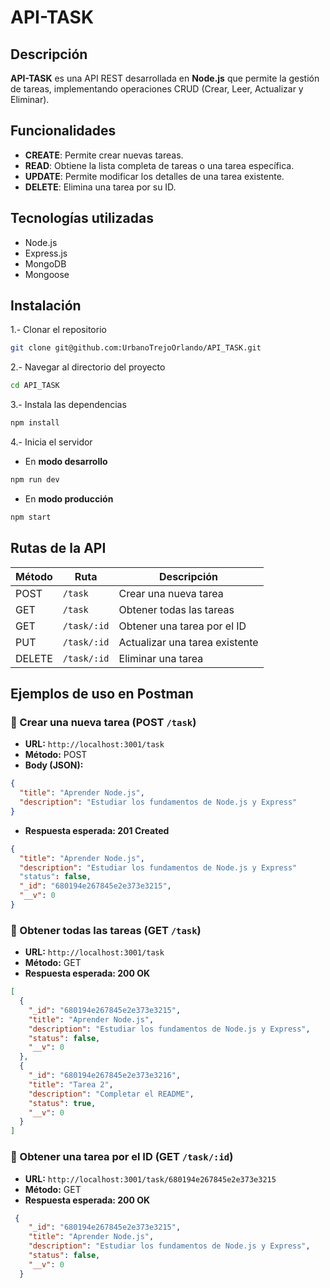 
# API-TASK
## Descripción 
**API-TASK** es una API REST desarrollada en **Node.js** que permite la gestión de tareas, implementando operaciones CRUD (Crear, Leer, Actualizar y Eliminar).
## Funcionalidades

- **CREATE**: Permite crear nuevas tareas. 
- **READ**: Obtiene la lista completa de tareas o una tarea específica.
- **UPDATE**: Permite modificar los detalles de una tarea existente. 
- **DELETE**: Elimina una tarea por su ID.  

## Tecnologías utilizadas
- Node.js  
- Express.js  
- MongoDB  
- Mongoose

## Instalación

1.- Clonar el repositorio
```bash
git clone git@github.com:UrbanoTrejoOrlando/API_TASK.git
```
2.- Navegar al directorio del proyecto
```bash
cd API_TASK
```
3.- Instala las dependencias
```bash
npm install
```
4.- Inicia el servidor
- En **modo desarrollo**
```bash
npm run dev
```
- En **modo producción**
```bash
npm start
```  

## Rutas de la API

| Método | Ruta         | Descripción                    |
|--------|--------------|--------------------------------|
| POST   | `/task`     | Crear una nueva tarea          |
| GET    | `/task`     | Obtener todas las tareas       |
| GET    | `/task/:id` | Obtener una tarea por el ID   |
| PUT    | `/task/:id` | Actualizar una tarea existente |
| DELETE | `/task/:id` | Eliminar una tarea             |

## Ejemplos de uso en Postman 
### 🔸 Crear una nueva tarea (POST `/task`)

- **URL:** `http://localhost:3001/task`
- **Método:** POST
- **Body (JSON):**

```json
{
  "title": "Aprender Node.js",
  "description": "Estudiar los fundamentos de Node.js y Express"
}
```
- **Respuesta esperada: 201 Created**
```json
{
  "title": "Aprender Node.js",
  "description": "Estudiar los fundamentos de Node.js y Express"
  "status": false,
  "_id": "680194e267845e2e373e3215",
  "__v": 0
}
```

### 🔸 Obtener todas las tareas (GET `/task`)
- **URL:** `http://localhost:3001/task`
- **Método:** GET
- **Respuesta esperada: 200 OK**
```json
[
  {
    "_id": "680194e267845e2e373e3215",
    "title": "Aprender Node.js",
    "description": "Estudiar los fundamentos de Node.js y Express",
    "status": false,
    "__v": 0
  },
  {
    "_id": "680194e267845e2e373e3216",
    "title": "Tarea 2",
    "description": "Completar el README",
    "status": true,
    "__v": 0
  }
]
```
### 🔸 Obtener una tarea por el ID (GET `/task/:id`)
- **URL:** `http://localhost:3001/task/680194e267845e2e373e3215`
- **Método:** GET
- **Respuesta esperada: 200 OK**
```json
 {
    "_id": "680194e267845e2e373e3215",
    "title": "Aprender Node.js",
    "description": "Estudiar los fundamentos de Node.js y Express",
    "status": false,
    "__v": 0
  }
```
